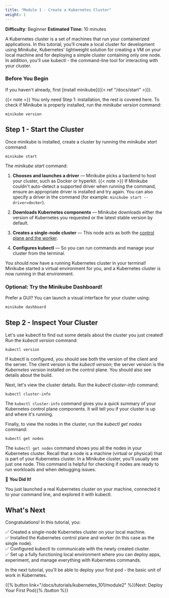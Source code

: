 ```yaml
---
title: "Module 1 - Create a Kubernetes Cluster"
weight: 1
--- 
```


**Difficulty**: Beginner
**Estimated Time:** 10 minutes

A Kubernetes cluster is a set of machines that run your containerized applications. In this tutorial, you’ll create a local cluster for development using _Minikube_, Kubernetes' lightweight solution for creating a VM on your local machine and for deploying a simple cluster containing only one node. In addition, you'll use kubectl - the command-line tool for interacting with your cluster.

### Before You Begin

If you haven't already, first [install minikube]({{< ref "/docs/start" >}}).  

{{< note >}} You only need Step 1: installation, the rest is covered here. To check if Minikube is properly installed, run the *minikube version* command:

```shell
minikube version
```

## Step 1 - Start the Cluster


Once minikube is installed, create a cluster by running the *minikube start* command:

```shell
minikube start
```

The _minikube start_ command:

1. **Chooses and launches a driver** — Minikube picks a backend to host your cluster, such as Docker or hyperkit. {{< note >}} If Minikube couldn't auto-detect a supported driver when running the command, ensure an appropriate driver is installed and try again. You can also specify a driver in the command (for example: `minikube start --driver=docker`).

2. **Downloads Kubernetes components** — Minikube downloads either the version of Kubernetes you requested or the latest stable version by default.

3. **Creates a single-node cluster** — This node acts as both the [control plane and the worker](https://kubernetes.io/docs/tutorials/kubernetes-basics/create-cluster/cluster-intro/).

4. **Configures kubectl** — So you can run commands and manage your cluster from the terminal.

You should now have a running Kubernetes cluster in your terminal! Minikube started a virtual environment for you, and a Kubernetes cluster is now running in that environment. 

### Optional: Try the Minikube Dashboard!

Prefer a GUI? You can launch a visual interface for your cluster using:

```bash
minikube dashboard
```

## Step 2 - Inspect Your Cluster

Let's use kubectl to find out some details about the cluster you just created! Run the *kubectl version* command:

```shell
kubectl version
```
If kubectl is configured, you should see both the version of the client and the server. The client version is the _kubectl version_; the server version is the _Kubernetes version_ installed on the control plane. You should also see details about the build.


Next, let's view the cluster details. Run the *kubectl cluster-info* command:

```shell
kubectl cluster-info
```

The `kubectl cluster-info` command gives you a quick summary of your Kubernetes control plane components. It will tell you if your cluster is up and  where it's running. 


Finally, to view the nodes in the cluster, run the *kubectl get nodes* command:

```shell
kubectl get nodes
```

The `kubectl get nodes` command shows you all the nodes in your Kubernetes cluster. Recall that a node is a machine (virtual or physical) that is part of your Kubernetes cluster. In a Minikube cluster, you'll usually see just one node. This command is helpful for checking if nodes are ready to run workloads and when debugging issues.



🎉 **You Did It!**

You just launched a real Kubernetes cluster on your machine, connected it to your command line, and explored it with kubectl.

## What's Next

Congratulations! In this tutorial, you:

✅ Created a single-node Kubernetes cluster on your local machine. <br/>
✅ Installed the Kubernetes control plane and worker (in this case as the single node). <br/>
✅ Configured kubectl to communicate with the newly created cluster. <br/>
✅ Set up a fully functioning local environment where you can deploy apps, experiment, and manage everything with Kubernetes commands.

In the next tutorial, you'll be able to deploy your first pod - the basic unit of work in Kubernetes.

{{% button link="/docs/tutorials/kubernetes_101/module2" %}}Next: Deploy Your First Pod{{% /button %}}
